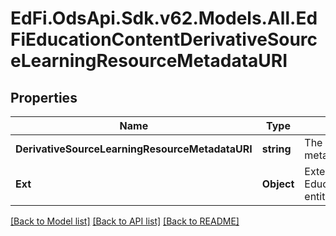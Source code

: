 # EdFi.OdsApi.Sdk.v62.Models.All.EdFiEducationContentDerivativeSourceLearningResourceMetadataURI

## Properties

Name | Type | Description | Notes
------------ | ------------- | ------------- | -------------
**DerivativeSourceLearningResourceMetadataURI** | **string** | The URI (typical a URL) pointing to the metadata entry in a LRMI metadata repository, which describes this content item. | 
**Ext** | **Object** | Extensions to the EducationContentDerivativeSourceLearningResourceMetadataURI entity. | [optional] 

[[Back to Model list]](../../README.md#documentation-for-models) [[Back to API list]](../../README.md#documentation-for-api-endpoints) [[Back to README]](../../README.md)

